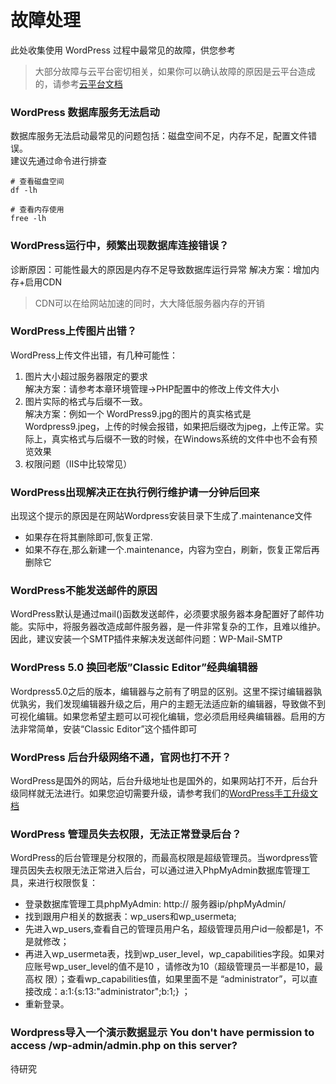 # 故障处理

此处收集使用 WordPress 过程中最常见的故障，供您参考

> 大部分故障与云平台密切相关，如果你可以确认故障的原因是云平台造成的，请参考[云平台文档](https://support.websoft9.com/docs/faq/zh/tech-instance.html)

### WordPress 数据库服务无法启动

数据库服务无法启动最常见的问题包括：磁盘空间不足，内存不足，配置文件错误。  
建议先通过命令进行排查  

```shell
# 查看磁盘空间
df -lh

# 查看内存使用
free -lh
```

### WordPress运行中，频繁出现数据库连接错误？
诊断原因：可能性最大的原因是内存不足导致数据库运行异常
解决方案：增加内存+启用CDN

> CDN可以在给网站加速的同时，大大降低服务器内存的开销

### WordPress上传图片出错？

WordPress上传文件出错，有几种可能性：  
1. 图片大小超过服务器限定的要求  
解决方案：请参考本章环境管理-&gt;PHP配置中的修改上传文件大小  
2. 图片实际的格式与后缀不一致。  
解决方案：例如一个 WordPress9.jpg的图片的真实格式是Wordpress9.jpeg，上传的时候会报错，如果把后缀改为jpeg，上传正常。实际上，真实格式与后缀不一致的时候，在Windows系统的文件中也不会有预览效果
3. 权限问题（IIS中比较常见）

### WordPress出现解决正在执行例行维护请一分钟后回来

出现这个提示的原因是在网站Wordpress安装目录下生成了.maintenance文件

* 如果存在将其删除即可,恢复正常. 
* 如果不存在,那么新建一个.maintenance，内容为空白，刷新，恢复正常后再删除它

### WordPress不能发送邮件的原因

WordPress默认是通过mail\(\)函数发送邮件，必须要求服务器本身配置好了邮件功能。实际中，将服务器改造成邮件服务器，是一件非常复杂的工作，且难以维护。因此，建议安装一个SMTP插件来解决发送邮件问题：WP-Mail-SMTP

### WordPress 5.0 换回老版”Classic Editor”经典编辑器
Wordpress5.0之后的版本，编辑器与之前有了明显的区别。这里不探讨编辑器孰优孰劣，我们发现编辑器升级之后，用户的主题无法适应新的编辑器，导致做不到可视化编辑。如果您希望主题可以可视化编辑，您必须启用经典编辑器。启用的方法非常简单，安装“Classic Editor”这个插件即可

### WordPress 后台升级网络不通，官网也打不开？
WordPress是国外的网站，后台升级地址也是国外的，如果网站打不开，后台升级同样就无法进行。如果您迫切需要升级，请参考我们的[WordPress手工升级文档](/zh/solution-upgrade.md#手动升级)

### WordPress 管理员失去权限，无法正常登录后台？
WordPress的后台管理是分权限的，而最高权限是超级管理员。当wordpress管理员因失去权限无法正常进入后台，可以通过进入PhpMyAdmin数据库管理工具，来进行权限恢复：
* 登录数据库管理工具phpMyAdmin:  http:// 服务器ip/phpMyAdmin/
* 找到跟用户相关的数据表：wp_users和wp_usermeta;
* 先进入wp_users,查看自己的管理员用户名，超级管理员用户id一般都是1，不是就修改；
* 再进入wp_usermeta表，找到wp_user_level，wp_capabilities字段。如果对应账号wp_user_level的值不是10 ，请修改为10（超级管理员一半都是10，最高权   限）；查看wp_capabilities值，如果里面不是 “administrator”，可以直接改成：a:1:{s:13:"administrator";b:1;} ；
* 重新登录。

### Wordpress导入一个演示数据显示 You don't have permission to access /wp-admin/admin.php on this server?
待研究
